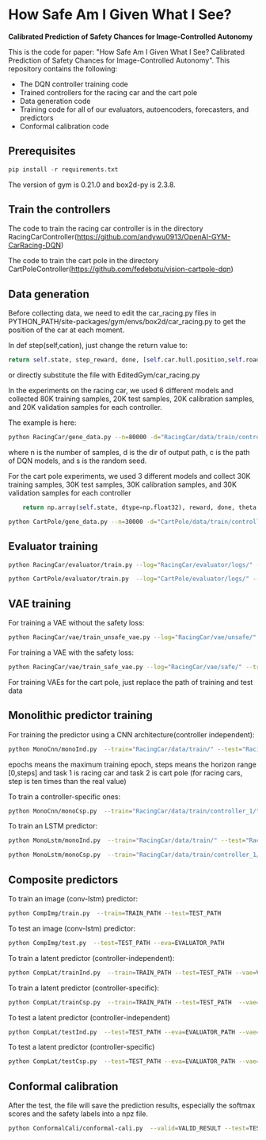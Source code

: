 

# How Safe Am I Given What I See?

**Calibrated Prediction of Safety Chances for Image-Controlled Autonomy**

This is the code for paper: "How Safe Am I Given What I See?  Calibrated Prediction of Safety Chances for Image-Controlled Autonomy". This repository contains the following: 
* The DQN controller training code
* Trained controllers for the racing car and the cart pole
* Data generation code
* Training code for all of our evaluators, autoencoders, forecasters, and predictors
* Conformal calibration code 


## Prerequisites

```python
pip install -r requirements.txt
```

The version of gym is 0.21.0 and box2d-py is 2.3.8.

## Train the controllers

The code to train the racing car controller is in the directory RacingCarController(https://github.com/andywu0913/OpenAI-GYM-CarRacing-DQN) 

The code to train the cart pole in the directory CartPoleController(https://github.com/fedebotu/vision-cartpole-dqn)

## Data generation

Before collecting data, we need to edit the car_racing.py files in PYTHON_PATH/site-packages/gym/envs/box2d/car_racing.py to get the position of the car at each moment.

In def step(self,cation), just change the return value to:

```python
return self.state, step_reward, done, [self.car.hull.position,self.road_poly,self.observation_space]
```
or directly substitute the file with EditedGym/car_racing.py

In the experiments on the racing car, we used 6 different models and collected 80K training samples, 20K test samples, 20K calibration samples, and 20K validation samples for each controller. 

The example is here:

```bash
python RacingCar/gene_data.py --n=80000 -d="RacingCar/data/train/controller_6/" -c="RacingCar/models/trial_600.h5" -s=0
```
where n is the number of samples, d is the dir of output path, c is the path of DQN models, and s is the random seed.

For the cart pole experiments, we used 3 different models and collect 30K training samples, 30K test samples, 30K calibration samples, and 30K validation samples for each controller

```python
    return np.array(self.state, dtype=np.float32), reward, done, theta
```

```bash
python CartPole/gene_data.py --n=30000 -d="CartPole/data/train/controller_1/" -c="CartPole/models/policy_net_best1.pt" -s=0
```

## Evaluator training

```bash
python RacingCar/evaluator/train.py --log="RacingCar/evaluator/logs/" --train="RacingCar/data/train/" --test="RacingCar/data/test/"
```


```bash
python CartPole/evaluator/train.py  --log="CartPole/evaluator/logs/" --train="CartPole/data/train/" --test="CartPole/data/train/"
```

## VAE training

For training a VAE without the safety loss:

```bash
python RacingCar/vae/train_unsafe_vae.py --log="RacingCar/vae/unsafe/" --train="RacingCar/data/train/" --test="RacingCar/data/test/" --eva="RacingCar/models/eva.tar"
```

For training a VAE with the safety loss:

```bash
python RacingCar/vae/train_safe_vae.py --log="RacingCar/vae/safe/" --train="RacingCar/data/train/" --test="RacingCar/data/test/" --eva="RacingCar/models/eva.tar"
```

For training VAEs for the cart pole, just replace the path of training and test data


## Monolithic predictor training

For training the predictor using a CNN architecture(controller independent):


```bash
python MonoCnn/monoInd.py  --train="RacingCar/data/train/" --test="RacingCar/data/test/" --save="RacingCar/models/" --epochs=10 --steps=9 --task=1
```


epochs means the maximum training epoch, steps means the horizon range [0,steps] and task 1 is racing car and task 2 is cart pole (for racing cars, step is ten times than the real value)

To train a controller-specific ones:

```bash
python MonoCnn/monoCsp.py  --train="RacingCar/data/train/controller_1/" --test="RacingCar/data/test/controller_1/" --save="RacingCar/models/" --epochs=10 --steps=9 --task=1
```

To train an LSTM predictor:

```bash
python MonoLstm/monoInd.py  --train="RacingCar/data/train/" --test="RacingCar/data/test/" --save="RacingCar/models/" --epochs=10 --steps=9 --task=1 --vae="MonoLstm/safe_vae_best.tar"
```

```bash
python MonoLstm/monoCsp.py  --train="RacingCar/data/train/controller_1/" --test="RacingCar/data/test/controller_1/" --save="RacingCar/models/" --epochs=10 --steps=9 --task=1 --vae="MonoLstm/safe_vae_best.tar"
```


## Composite predictors

To train an image (conv-lstm) predictor:

```bash
python CompImg/train.py  --train=TRAIN_PATH --test=TEST_PATH
```

To test an image (conv-lstm) predictor:

```bash
python CompImg/test.py  --test=TEST_PATH --eva=EVALUATOR_PATH
```

To train a latent  predictor (controller-independent):

```bash
python CompLat/trainInd.py  --train=TRAIN_PATH --test=TEST_PATH --vae=VAE_PATH 
```

To train a latent  predictor (controller-specific):


```bash
python CompLat/trainCsp.py  --train=TRAIN_PATH --test=TEST_PATH  --vae=VAE_PATH 
```

To test a latent predictor (controller-independent)

```bash
python CompLat/testInd.py  --test=TEST_PATH --eva=EVALUATOR_PATH --vae=VAE_PATH --rnn_SAVED_MODEL_PATH
```

To test a latent predictor (controller-specific)


```bash
python CompLat/testCsp.py  --test=TEST_PATH --eva=EVALUATOR_PATH --vae=VAE_PATH --rnn_SAVED_MODEL_PATH
```


## Conformal calibration

After the test, the file will save the prediction results, especially the softmax scores and the safety labels into a npz file.


```bash
python ConformalCali/conformal-cali.py  --valid=VALID_RESULT --test=TEST_RESULT
```


